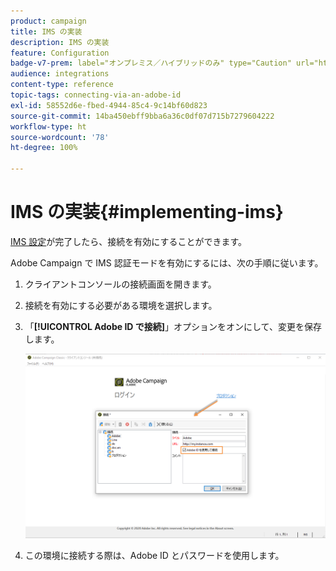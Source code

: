 ```yaml
---
product: campaign
title: IMS の実装
description: IMS の実装
feature: Configuration
badge-v7-prem: label="オンプレミス／ハイブリッドのみ" type="Caution" url="https://experienceleague.adobe.com/docs/campaign-classic/using/installing-campaign-classic/architecture-and-hosting-models/hosting-models-lp/hosting-models.html?lang=ja" tooltip="オンプレミスデプロイメントとハイブリッドデプロイメントにのみ適用されます"
audience: integrations
content-type: reference
topic-tags: connecting-via-an-adobe-id
exl-id: 58552d6e-fbed-4944-85c4-9c14bf60d823
source-git-commit: 14ba450ebff9bba6a36c0df07d715b7279604222
workflow-type: ht
source-wordcount: '78'
ht-degree: 100%

---
```


# IMS の実装{#implementing-ims}

[IMS 設定](configuring-ims.md)が完了したら、接続を有効にすることができます。

Adobe Campaign で IMS 認証モードを有効にするには、次の手順に従います。

1. クライアントコンソールの接続画面を開きます。
1. 接続を有効にする必要がある環境を選択します。
1. 「**[!UICONTROL Adobe ID で接続]**」オプションをオンにして、変更を保存します。

   ![](assets/ims_1.png)

1. この環境に接続する際は、Adobe ID とパスワードを使用します。

